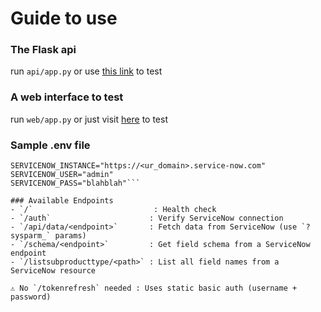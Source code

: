 # Guide to use

### The Flask api
run `api/app.py` or use [this link](https://scai-servicenow.vercel.app/) to test

### A web interface to test
run `web/app.py` or just visit [here](https://scai-servicenow-web.vercel.app/) to test

### Sample .env file 
```env
SERVICENOW_INSTANCE="https://<ur_domain>.service-now.com"  
SERVICENOW_USER="admin"  
SERVICENOW_PASS="blahblah"```

### Available Endpoints
- `/`                           : Health check  
- `/auth`                      : Verify ServiceNow connection  
- `/api/data/<endpoint>`       : Fetch data from ServiceNow (use `?sysparm_` params)  
- `/schema/<endpoint>`         : Get field schema from a ServiceNow endpoint  
- `/listsubproducttype/<path>` : List all field names from a ServiceNow resource  

⚠︎ No `/tokenrefresh` needed : Uses static basic auth (username + password)
